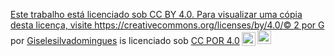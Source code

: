 <p xmlns:cc="http://creativecommons.org/ns#" xmlns:dct="http://purl.org/dc/terms/"><a property="dct:title" rel="cc :attributionURL" href="http://Pular para o conteúdo Menu de navegação GiselesilvaDomingues / Gisele Digite / para pesquisar Código Problemas Pull requests Ações Projetos Wiki Security Insights Configurações de páginas build e implantação #2 Jobs Detalhes de execução Acionado via dinâmico 4 minutos atrás @GiselesilvaDominguesGiselesilvaDomingues ⁠ 72b885e Status Sucesso Duração total 1m 15s Artefatos 1 Artefatos Produzidos em tempo de execução Nome Tamanho github-pages 12,5 KB GiselesilvaDomingues/Gisele ">Este trabalho está licenciado sob CC BY 4.0. Para visualizar uma cópia desta licença, visite https://creativecommons.org/licenses/by/4.0/© 2 por G</a> por <a rel="cc:attributionURL dct:creator" property="cc:attributionName" href="http://Este trabalho está licenciado sob CC BY 4.0. Para visualizar uma cópia desta licença, visite https://creativecommons.org/licenses/by/4.0/© 2 por G">Giselesilvadomingues</a> is licenciado sob <a href="https://creativecommons.org/licenses/by/4.0/?ref=chooser-v1" target="_blank" rel="license noopener noreferrer" style="display:inline-block;" >CC POR 4.0<img style="height:22px!important;margin-left:3px;vertical-align:text-bottom;" src="https://mirrors.creativecommons.org/presskit/icons/cc.svg?ref=chooser-v1" alt=""><img style="height:22px!important;margin-left:3px;vertical -align:texto inferior;" src="https://mirrors.creativecommons.org/presskit/icons/by.svg?ref=chooser-v1" alt=""></a></p>
